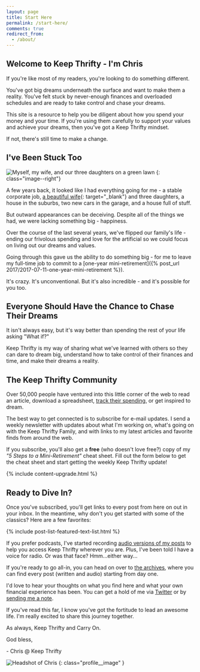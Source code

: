 ```yaml
---
layout: page
title: Start Here
permalink: /start-here/
comments: true
redirect_from:
  - /about/
---
```


## Welcome to Keep Thrifty - I'm Chris

If you're like most of my readers, you're looking to do something different.

You've got big dreams underneath the surface and want to make them a reality. You've felt stuck by never-enough finances and overloaded schedules and are ready to take control and chase your dreams.

This site is a resource to help you be diligent about how you spend your money and your time. If you're using them carefully to support your values and achieve your dreams, then you've got a Keep Thrifty mindset.

If not, there's still time to make a change.

## I've Been Stuck Too

![Myself, my wife, and our three daughters on a green lawn]({{site.url}}/assets/img/our-family.jpg)
{: class="image--right"}

A few years back, it looked like I had everything going for me - a stable corporate job, [a beautiful wife](http://www.jaimedeclutters.com){: target="_blank"} and three daughters, a house in the suburbs, two new cars in the garage, and a house full of stuff.

But outward appearances can be deceiving. Despite all of the things we had, we were lacking something big - happiness.

Over the course of the last several years, we've flipped our family's life - ending our frivolous spending and love for the artificial so we could focus on living out our dreams and values.

Going through this gave us the ability to do something big - for me to leave my full-time job to commit to a [one-year mini-retirement]({% post_url 2017/2017-07-11-one-year-mini-retirement %}).

It's crazy. It's unconventional. But it's also incredible - and it's possible for you too.

## Everyone Should Have the Chance to Chase Their Dreams

It isn't always easy, but it's way better than spending the rest of your life asking "What if?"

Keep Thrifty is my way of sharing what we've learned with others so they can dare to dream big, understand how to take control of their finances and time, and make their dreams a reality.

## The Keep Thrifty Community

Over 50,000 people have ventured into this little corner of the web to read an article, download a spreadsheet, [track their spending](https://thrifty.keepthrifty.com), or get inspired to dream.

The best way to get connected is to subscribe for e-mail updates. I send a weekly newsletter with updates about what I'm working on, what's going on with the Keep Thrifty Family, and with links to my latest articles and favorite finds from around the web.

If you subscribe, you'll also get a __free__ (who doesn't love free?) copy of my _"5 Steps to a Mini-Retirement"_ cheat sheet. Fill out the form below to get the cheat sheet and start getting the weekly Keep Thrifty update!

<div class="boxed">
{% include content-upgrade.html %}
</div>

## Ready to Dive In?

Once you've subscribed, you'll get links to every post from here on out in your inbox. In the meantime, why don't you get started with some of the classics? Here are a few favorites:

{% include post-list-featured-text-list.html %}

If you prefer podcasts, I've started recording [audio versions of my posts]({{site.url}}/audio/) to help you access Keep Thrifty wherever you are. Plus, I've been told I have a voice for radio. Or was that face? Hmm...either way...

If you're ready to go all-in, you can head on over to [the archives]({{site.url}}/archive/), where you can find every post (written and audio) starting from day one.

I'd love to hear your thoughts on what you find here and what your own financial experience has been. You can get a hold of me via [Twitter](https://www.twitter.com/keepthrifty/) or by [sending me a note]({{site.url}}/work-with-me/#contact).

If you've read this far, I know you've got the fortitude to lead an awesome life. I'm really excited to share this journey together.

As always, Keep Thrifty and Carry On.

God bless,

\- Chris @ Keep Thrifty

![Headshot of Chris]({{site.url}}/assets/img/headshot-160.jpg)
{: class="profile__image" }
